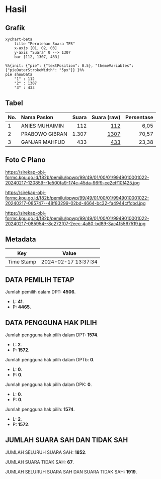 # Hasil

## Grafik

```mermaid
xychart-beta
    title "Perolehan Suara TPS"
    x-axis [01, 02, 03]
    y-axis "Suara" 0 --> 1307
    bar [112, 1307, 433]
```

```mermaid
%%{init: {"pie": {"textPosition": 0.5}, "themeVariables": {"pieOuterStrokeWidth": "5px"}} }%%
pie showData
    "1" : 112
    "2" : 1307
    "3" : 433
```

## Tabel

| No. | Nama Paslon    | Suara | Suara (raw) | Persentase |
|:--- |:-------------- | -----:| -----------:| ----------:|
| 1   | ANIES MUHAIMIN | 112   | [112][p-1]  | 6,05       |
| 2   | PRABOWO GIBRAN | 1.307 | [1307][p-2] | 70,57      |
| 3   | GANJAR MAHFUD  | 433   | [433][p-3]  | 23,38      |


[p-1]: https://github.com/gigit-pemilu/pemilu-2024-99-luar-negeri/blob/main/pilpres/hitung-suara/sub/99-luar-negeri/sub/49-hong-kong-republik-rakyat-tiongkok/sub/01-hong-kong-republik-rakyat-tiongkok/sub/0001-hong-kong-republik-rakyat-tiongkok/sub/022-pos-018/sub/paslon-1.txt
[p-2]: https://github.com/gigit-pemilu/pemilu-2024-99-luar-negeri/blob/main/pilpres/hitung-suara/sub/99-luar-negeri/sub/49-hong-kong-republik-rakyat-tiongkok/sub/01-hong-kong-republik-rakyat-tiongkok/sub/0001-hong-kong-republik-rakyat-tiongkok/sub/022-pos-018/sub/paslon-2.txt
[p-3]: https://github.com/gigit-pemilu/pemilu-2024-99-luar-negeri/blob/main/pilpres/hitung-suara/sub/99-luar-negeri/sub/49-hong-kong-republik-rakyat-tiongkok/sub/01-hong-kong-republik-rakyat-tiongkok/sub/0001-hong-kong-republik-rakyat-tiongkok/sub/022-pos-018/sub/paslon-3.txt

## Foto C Plano

https://sirekap-obj-formc.kpu.go.id/f82b/pemilu/ppwp/99/49/01/00/01/9949010001022-20240217-120859--1e500fa9-174c-45da-96f9-ce2eff10f425.jpg

https://sirekap-obj-formc.kpu.go.id/f82b/pemilu/ppwp/99/49/01/00/01/9949010001022-20240217-085747--48f83299-02bd-4664-bc32-fa4944cffcbd.jpg

https://sirekap-obj-formc.kpu.go.id/f82b/pemilu/ppwp/99/49/01/00/01/9949010001022-20240217-085954--8c272f07-2eec-4a80-bd89-3ac4f5567519.jpg


## Metadata

| Key        | Value               |
| ---------- | ------------------- |
| Time Stamp | 2024-02-17 13:37:34 |


## DATA PEMILIH TETAP

Jumlah pemilih dalam DPT: **4506**.
 * L: **41**.
 * P: **4465**.

## DATA PENGGUNA HAK PILIH

Jumlah pengguna hak pilih dalam DPT: **1574**.
 * L: **2**.
 * P: **1572**.

Jumlah pengguna hak pilih dalam DPTb: **0**.
 * L: **0**.
 * P: **0**.

Jumlah pengguna hak pilih dalam DPK: **0**.
 * L: **0**.
 * P: **0**.

Jumlah pengguna hak pilih: **1574**.
 * L: **2**.
 * P: **1572**.

## JUMLAH SUARA SAH DAN TIDAK SAH

JUMLAH SELURUH SUARA SAH: **1852**.

JUMLAH SUARA TIDAK SAH: **67**.

JUMLAH SELURUH SUARA SAH DAN SUARA TIDAK SAH: **1919**.


